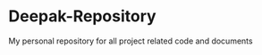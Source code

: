 Deepak-Repository
=================

My personal repository for all project related code and documents
